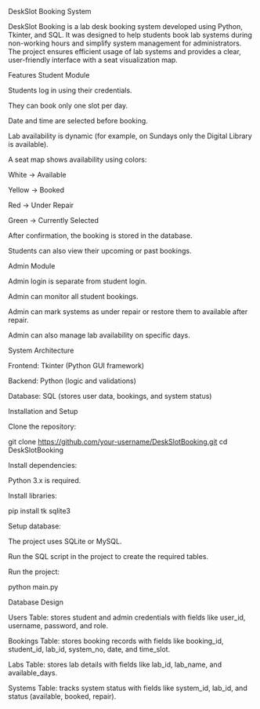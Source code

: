 DeskSlot Booking System

DeskSlot Booking is a lab desk booking system developed using Python, Tkinter, and SQL. It was designed to help students book lab systems during non-working hours and simplify system management for administrators. The project ensures efficient usage of lab systems and provides a clear, user-friendly interface with a seat visualization map.

Features
Student Module

Students log in using their credentials.

They can book only one slot per day.

Date and time are selected before booking.

Lab availability is dynamic (for example, on Sundays only the Digital Library is available).

A seat map shows availability using colors:

White → Available

Yellow → Booked

Red → Under Repair

Green → Currently Selected

After confirmation, the booking is stored in the database.

Students can also view their upcoming or past bookings.

Admin Module

Admin login is separate from student login.

Admin can monitor all student bookings.

Admin can mark systems as under repair or restore them to available after repair.

Admin can also manage lab availability on specific days.

System Architecture

Frontend: Tkinter (Python GUI framework)

Backend: Python (logic and validations)

Database: SQL (stores user data, bookings, and system status)

Installation and Setup

Clone the repository:

git clone https://github.com/your-username/DeskSlotBooking.git
cd DeskSlotBooking


Install dependencies:

Python 3.x is required.

Install libraries:

pip install tk sqlite3


Setup database:

The project uses SQLite or MySQL.

Run the SQL script in the project to create the required tables.

Run the project:

python main.py

Database Design

Users Table: stores student and admin credentials with fields like user_id, username, password, and role.

Bookings Table: stores booking records with fields like booking_id, student_id, lab_id, system_no, date, and time_slot.

Labs Table: stores lab details with fields like lab_id, lab_name, and available_days.

Systems Table: tracks system status with fields like system_id, lab_id, and status (available, booked, repair).
